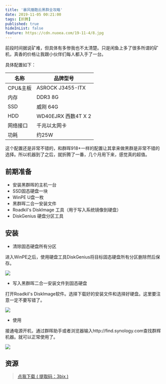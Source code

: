 ```yaml
---
title: '暴风播酷云黑群全攻略'
date: 2019-11-05 00:21:00
tags: [折腾]
published: true
hideInList: false
feature: https://cdn.nuoea.com/19-11-4/8.jpg
---
```


前段时间据说矿难，但具体有多惨我也不太清楚。只是闲鱼上多了很多所谓的矿机，真香的价格让我跟小伙伴们每人都入手了一台。

具体配置如下：

|名称|品牌型号|
|-|-|
|CPU&主板|ASROCK J3455-ITX|
|内存|DDR3 8G|
|SSD|威刚 64G|
|HDD|WD40EJRX 西数4T X 2|
|网络接口|千兆以太网卡|
|功耗|约25W|


这个配置还是非常不错的，和群晖918+一样的配置让其拿来做黑群是非常不错的选择。所以机器到了之后，就折腾了一番，几个月用下来，感觉真的超值。

## 前期准备

- 安装黑群晖的主机一台
- SSD固态硬盘一块
- WinPE U盘一枚
- 黑群晖二合一安装文件
- Roadkil's DiskImage 工具（用于写入系统镜像到硬盘）
- DiskGenius 硬盘分区工具

## 安装

- 清除固态硬盘所有分区

进入WinPE之后，使用硬盘工具DiskGenius将目标固态硬盘所有分区删除然后保存。

![](https://cdn.nuoea.com/19-11-4/11.jpg)

- 写入黑群晖二合一安装文件到固态硬盘

打开Roadkil's DiskImage软件。选择下载好的安装文件和选择好硬盘。这里要注意一定不要写错了。

![](https://cdn.nuoea.com/19-11-4/10.jpg)

- 使用

接通电源开机，通过群晖助手或者浏览器输入http://find.synology.com查找群辉机器。就可以正常使用了。

![](https://cdn.nuoea.com/19-11-4/12.jpg)


## 资源

>  [点我下载 ( 提取码：3bix )](https://pan.baidu.com/s/16NNJkV2zn_bS_qC80KcHbA)